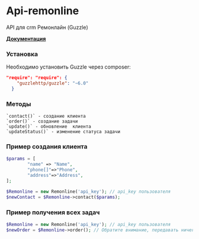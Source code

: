 # Api-remonline
API для crm Ремонлайн (Guzzle)

[**Документация**](https://remonline.ru/docs/api)

### Установка

Необходимо установить Guzzle через composer:

```json
"require": "require": {
    "guzzlehttp/guzzle": "~6.0"
  }
```

### Методы

```
`contact()` - создание клиента
`order()` - создание задачи
`update()` - обновление  клиента
`updateStatus()` - изменение статуса задачи
```

### Пример создания клиента

```php
$params = [
        "name" => "Name",
        "phone[]"=>"Phone",
        "address"=>"Address",
];

$Remonline = new Remonline('api_key'); // api_key пользователя
$newContact = $Remonline->contact($params);
```

### Пример получения всех задач

```php
$Remonline = new Remonline('api_key'); // api_key пользователя
$newOrder = $Remonline->order(); // Обратите внимание, передавать ничего не нужно
```
